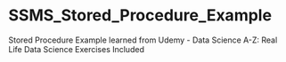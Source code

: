 # SSMS_Stored_Procedure_Example
Stored Procedure Example learned from Udemy - Data Science A-Z: Real Life Data Science Exercises Included
